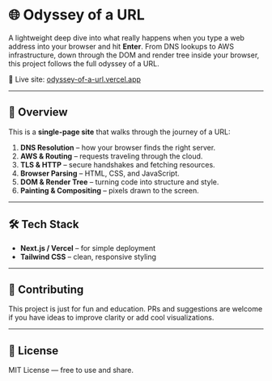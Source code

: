 # 🌐 Odyssey of a URL

A lightweight deep dive into what really happens when you type a web address into your browser and hit **Enter**. From DNS lookups to AWS infrastructure, down through the DOM and render tree inside your browser, this project follows the full odyssey of a URL.

🔗 Live site: [odyssey-of-a-url.vercel.app](https://odyssey-of-a-url.vercel.app/)

---

## 🚀 Overview

This is a **single-page site** that walks through the journey of a URL:

1. **DNS Resolution** – how your browser finds the right server.
2. **AWS & Routing** – requests traveling through the cloud.
3. **TLS & HTTP** – secure handshakes and fetching resources.
4. **Browser Parsing** – HTML, CSS, and JavaScript.
5. **DOM & Render Tree** – turning code into structure and style.
6. **Painting & Compositing** – pixels drawn to the screen.

---

## 🛠️ Tech Stack

* **Next.js / Vercel** – for simple deployment
* **Tailwind CSS** – clean, responsive styling

---

## 🤝 Contributing

This project is just for fun and education. PRs and suggestions are welcome if you have ideas to improve clarity or add cool visualizations.

---

## 📜 License

MIT License — free to use and share.
